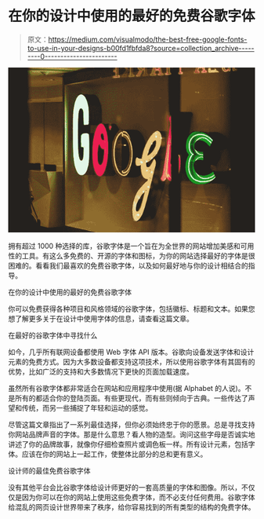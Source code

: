 # 在你的设计中使用的最好的免费谷歌字体

> 原文：<https://medium.com/visualmodo/the-best-free-google-fonts-to-use-in-your-designs-b00fd1fbfda8?source=collection_archive---------0----------------------->

![](img/036b868de654304f4aad7f7b93d8d2a9.png)

拥有超过 1000 种选择的库，谷歌字体是一个旨在为全世界的网站增加美感和可用性的工具。有这么多免费的、开源的字体和图标，为你的网站选择最好的字体是很困难的。看看我们最喜欢的免费谷歌字体，以及如何最好地与你的设计相结合的指导。

在你的设计中使用的最好的免费谷歌字体

你可以免费获得各种项目和风格领域的谷歌字体，包括徽标、标题和文本。如果您想了解更多关于在设计中使用字体的信息，请查看这篇文章。

在最好的谷歌字体中寻找什么

如今，几乎所有联网设备都使用 Web 字体 API 版本。谷歌向设备发送字体和设计元素的免费方式。因为大多数设备都支持这项技术，所以使用谷歌字体有其固有的优势，比如广泛的支持和大多数情况下更快的页面加载速度。

虽然所有谷歌字体都非常适合在网站和应用程序中使用(据 Alphabet 的人说)。不是所有的都适合你的登陆页面。有些更现代，而有些则倾向于古典。一些传达了声望和传统，而另一些捕捉了年轻和运动的感觉。

尽管这篇文章指出了一系列最佳选择，但你必须始终忠于你的愿景。总是寻找支持你网站品牌声音的字体。那是什么意思？看人物的造型。询问这些字母是否诚实地讲述了你的品牌故事，就像你仔细检查照片或调色板一样。所有设计元素，包括字体。应该在你的网站上一起工作，使整体比部分的总和更有意义。

设计师的最佳免费谷歌字体

没有其他平台会比谷歌字体给设计师更好的一套高质量的字体和图像。所以，不仅仅是因为你可以在你的网站上使用这些免费字体，而不必支付任何费用。谷歌字体给混乱的网页设计世界带来了秩序，给你容易找到的所有类型的结构的免费字体。
